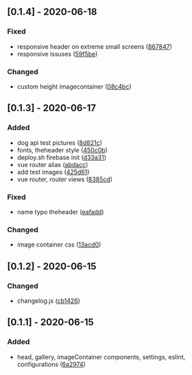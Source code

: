 ## [0.1.4] - 2020-06-18
### Fixed
- responsive header on extreme small screens ([867847](https://github.com/sikaili/ppp01/commit/867847))
- responsive issuses ([59f5be](https://github.com/sikaili/ppp01/commit/59f5be))
### Changed
- custom height imagecontainer ([08c4bc](https://github.com/sikaili/ppp01/commit/08c4bc))

## [0.1.3] - 2020-06-17
### Added
- dog api test pictures ([8d821c](https://github.com/sikaili/ppp01/commit/8d821c))
- fonts, theheader style ([450c0b](https://github.com/sikaili/ppp01/commit/450c0b))
- deploy.sh firebase init ([d33a31](https://github.com/sikaili/ppp01/commit/d33a31))
- vue router alias ([abdacc](https://github.com/sikaili/ppp01/commit/abdacc))
- add test images ([425d61](https://github.com/sikaili/ppp01/commit/425d61))
- vue router, router views ([8385cd](https://github.com/sikaili/ppp01/commit/8385cd))
### Fixed
- name typo theheader ([eafadd](https://github.com/sikaili/ppp01/commit/eafadd))
### Changed
- image container css ([13acd0](https://github.com/sikaili/ppp01/commit/13acd0))

## [0.1.2] - 2020-06-15
### Changed
- changelog.js ([cb1426](https://github.com/sikaili/ppp01/commit/cb1426))

## [0.1.1] - 2020-06-15
### Added
- head, gallery, imageContainer components, settings, eslint, configurations ([6a2974](https://github.com/sikaili/ppp01/commit/6a2974))

